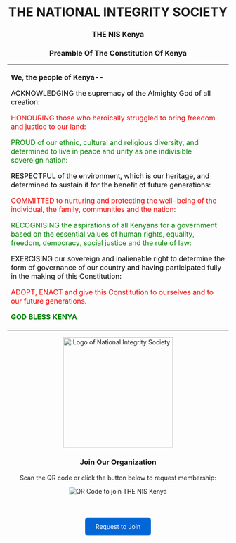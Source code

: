<div align="center">

# THE NATIONAL INTEGRITY SOCIETY

### THE NIS Kenya

### Preamble Of The Constitution Of Kenya

<table>
<tr>
<td>

**We, the people of Kenya--**

<span style="color: #000000">ACKNOWLEDGING the supremacy of the Almighty God of all creation:</span>

<span style="color: #EE0000">HONOURING those who heroically struggled to bring freedom and justice to our land:</span>

<span style="color: #008000">PROUD of our ethnic, cultural and religious diversity, and determined to live in peace and unity as one indivisible sovereign nation:</span>

<span style="color: #000000">RESPECTFUL of the environment, which is our heritage, and determined to sustain it for the benefit of future generations:</span>

<span style="color: #EE0000">COMMITTED to nurturing and protecting the well-being of the individual, the family, communities and the nation:</span>

<span style="color: #008000">RECOGNISING the aspirations of all Kenyans for a government based on the essential values of human rights, equality, freedom, democracy, social justice and the rule of law:</span>

<span style="color: #000000">EXERCISING our sovereign and inalienable right to determine the form of governance of our country and having participated fully in the making of this Constitution:</span>

<span style="color: #EE0000">ADOPT, ENACT and give this Constitution to ourselves and to our future generations.</span>

<span style="color: #008000">**GOD BLESS KENYA**</span>

</td>
</tr>
</table>

<img src="https://democracyinafrica.org/wp-content/uploads/2024/07/Designer.jpeg" alt="Logo of National Integrity Society" width="250"/>

### Join Our Organization

Scan the QR code or click the button below to request membership:

<div id="qrcode">
    <img src="https://api.qrserver.com/v1/create-qr-code/?size=200x200&data=https://the-nis-kenya.github.io/.github/profile/index.html" alt="QR Code to join THE NIS Kenya"/>
</div>

<br>

<a href="https://the-nis-kenya.github.io/.github/profile/index.html" style="background-color: #0366d6; color: white; padding: 12px 24px; text-decoration: none; border-radius: 6px; display: inline-block; margin-top: 20px;">Request to Join</a>

</div>
